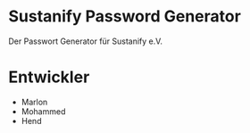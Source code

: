 # Sustanify Password Generator
Der Passwort Generator für Sustanify e.V.

# Entwickler
- Marlon
- Mohammed
- Hend